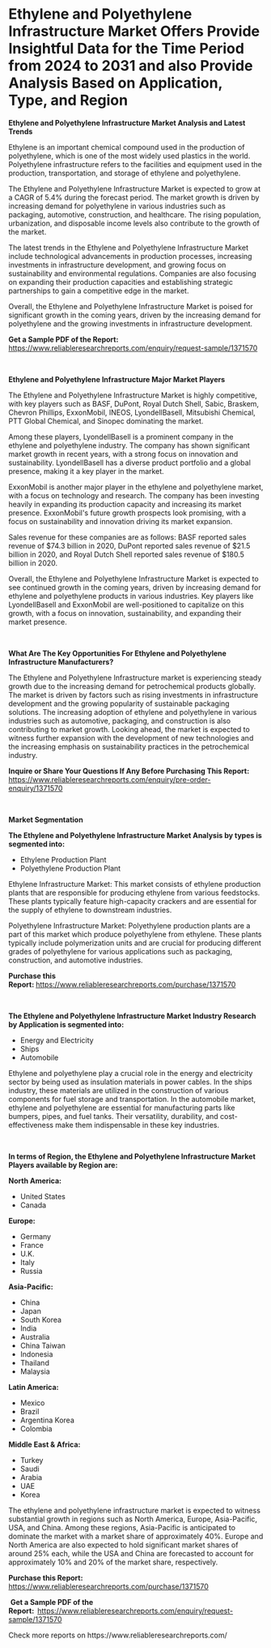 <p><h1>Ethylene and Polyethylene Infrastructure Market Offers Provide Insightful Data for the Time Period from 2024 to 2031 and also Provide Analysis Based on Application, Type, and Region</h1></p><p><strong>Ethylene and Polyethylene Infrastructure Market Analysis and Latest Trends</strong></p>
<p><p>Ethylene is an important chemical compound used in the production of polyethylene, which is one of the most widely used plastics in the world. Polyethylene infrastructure refers to the facilities and equipment used in the production, transportation, and storage of ethylene and polyethylene.</p><p>The Ethylene and Polyethylene Infrastructure Market is expected to grow at a CAGR of 5.4% during the forecast period. The market growth is driven by increasing demand for polyethylene in various industries such as packaging, automotive, construction, and healthcare. The rising population, urbanization, and disposable income levels also contribute to the growth of the market.</p><p>The latest trends in the Ethylene and Polyethylene Infrastructure Market include technological advancements in production processes, increasing investments in infrastructure development, and growing focus on sustainability and environmental regulations. Companies are also focusing on expanding their production capacities and establishing strategic partnerships to gain a competitive edge in the market.</p><p>Overall, the Ethylene and Polyethylene Infrastructure Market is poised for significant growth in the coming years, driven by the increasing demand for polyethylene and the growing investments in infrastructure development.</p></p>
<p><strong>Get a Sample PDF of the Report:&nbsp;</strong> <a href="https://www.reliableresearchreports.com/enquiry/request-sample/1371570">https://www.reliableresearchreports.com/enquiry/request-sample/1371570</a></p>
<p>&nbsp;</p>
<p><strong>Ethylene and Polyethylene Infrastructure Major Market Players</strong></p>
<p><p>The Ethylene and Polyethylene Infrastructure Market is highly competitive, with key players such as BASF, DuPont, Royal Dutch Shell, Sabic, Braskem, Chevron Phillips, ExxonMobil, INEOS, LyondellBasell, Mitsubishi Chemical, PTT Global Chemical, and Sinopec dominating the market.</p><p>Among these players, LyondellBasell is a prominent company in the ethylene and polyethylene industry. The company has shown significant market growth in recent years, with a strong focus on innovation and sustainability. LyondellBasell has a diverse product portfolio and a global presence, making it a key player in the market.</p><p>ExxonMobil is another major player in the ethylene and polyethylene market, with a focus on technology and research. The company has been investing heavily in expanding its production capacity and increasing its market presence. ExxonMobil's future growth prospects look promising, with a focus on sustainability and innovation driving its market expansion.</p><p>Sales revenue for these companies are as follows: BASF reported sales revenue of $74.3 billion in 2020, DuPont reported sales revenue of $21.5 billion in 2020, and Royal Dutch Shell reported sales revenue of $180.5 billion in 2020.</p><p>Overall, the Ethylene and Polyethylene Infrastructure Market is expected to see continued growth in the coming years, driven by increasing demand for ethylene and polyethylene products in various industries. Key players like LyondellBasell and ExxonMobil are well-positioned to capitalize on this growth, with a focus on innovation, sustainability, and expanding their market presence.</p></p>
<p>&nbsp;</p>
<p><strong>What Are The Key Opportunities For Ethylene and Polyethylene Infrastructure Manufacturers?</strong></p>
<p><p>The Ethylene and Polyethylene Infrastructure market is experiencing steady growth due to the increasing demand for petrochemical products globally. The market is driven by factors such as rising investments in infrastructure development and the growing popularity of sustainable packaging solutions. The increasing adoption of ethylene and polyethylene in various industries such as automotive, packaging, and construction is also contributing to market growth. Looking ahead, the market is expected to witness further expansion with the development of new technologies and the increasing emphasis on sustainability practices in the petrochemical industry.</p></p>
<p><strong>Inquire or Share Your Questions If Any Before Purchasing This Report:</strong> <a href="https://www.reliableresearchreports.com/enquiry/pre-order-enquiry/1371570">https://www.reliableresearchreports.com/enquiry/pre-order-enquiry/1371570</a></p>
<p>&nbsp;</p>
<p><strong>Market Segmentation</strong></p>
<p><strong>The Ethylene and Polyethylene Infrastructure Market Analysis by types is segmented into:</strong></p>
<p><ul><li>Ethylene Production Plant</li><li>Polyethylene Production Plant</li></ul></p>
<p><p>Ethylene Infrastructure Market: This market consists of ethylene production plants that are responsible for producing ethylene from various feedstocks. These plants typically feature high-capacity crackers and are essential for the supply of ethylene to downstream industries.</p><p>Polyethylene Infrastructure Market: Polyethylene production plants are a part of this market which produce polyethylene from ethylene. These plants typically include polymerization units and are crucial for producing different grades of polyethylene for various applications such as packaging, construction, and automotive industries.</p></p>
<p><strong>Purchase this Report:&nbsp;</strong><a href="https://www.reliableresearchreports.com/purchase/1371570">https://www.reliableresearchreports.com/purchase/1371570</a></p>
<p>&nbsp;</p>
<p><strong>The Ethylene and Polyethylene Infrastructure Market Industry Research by Application is segmented into:</strong></p>
<p><ul><li>Energy and Electricity</li><li>Ships</li><li>Automobile</li></ul></p>
<p><p>Ethylene and polyethylene play a crucial role in the energy and electricity sector by being used as insulation materials in power cables. In the ships industry, these materials are utilized in the construction of various components for fuel storage and transportation. In the automobile market, ethylene and polyethylene are essential for manufacturing parts like bumpers, pipes, and fuel tanks. Their versatility, durability, and cost-effectiveness make them indispensable in these key industries.</p></p>
<p>&nbsp;</p>
<p><strong>In terms of Region, the Ethylene and Polyethylene Infrastructure Market Players available by Region are:</strong></p>
<p>
    <p> <strong> North America: </strong>
        <ul>
            <li>United States</li>
            <li>Canada</li>
        </ul>
        </p> 
    <p> <strong> Europe: </strong>
        <ul>
            <li>Germany</li>
            <li>France</li>
            <li>U.K.</li>
            <li>Italy</li>
            <li>Russia</li>
        </ul>
        </p> 
    <p> <strong> Asia-Pacific: </strong>
        <ul>
            <li>China</li>
            <li>Japan</li>
            <li>South Korea</li>
            <li>India</li>
            <li>Australia</li>
            <li>China Taiwan</li>
            <li>Indonesia</li>
            <li>Thailand</li>
            <li>Malaysia</li>
        </ul>
        </p> 
    <p> <strong> Latin America: </strong>
        <ul>
            <li>Mexico</li>
            <li>Brazil</li>
            <li>Argentina Korea</li>
            <li>Colombia</li>
        </ul>
        </p> 
    <p> <strong> Middle East & Africa: </strong>
        <ul>
            <li>Turkey</li>
            <li>Saudi</li>
            <li>Arabia</li>
            <li>UAE</li>
            <li>Korea</li>
        </ul>
    </p>
    </p>
<p><p>The ethylene and polyethylene infrastructure market is expected to witness substantial growth in regions such as North America, Europe, Asia-Pacific, USA, and China. Among these regions, Asia-Pacific is anticipated to dominate the market with a market share of approximately 40%. Europe and North America are also expected to hold significant market shares of around 25% each, while the USA and China are forecasted to account for approximately 10% and 20% of the market share, respectively.</p></p>
<p><strong>Purchase this Report: </strong><a href="https://www.reliableresearchreports.com/purchase/1371570">https://www.reliableresearchreports.com/purchase/1371570</a></p>
<p>&nbsp;<strong>Get a Sample PDF of the Report:&nbsp;&nbsp;</strong><a href="https://www.reliableresearchreports.com/enquiry/request-sample/1371570">https://www.reliableresearchreports.com/enquiry/request-sample/1371570</a></p>
<p><strong></strong></p>
<p>Check more reports on https://www.reliableresearchreports.com/</p>